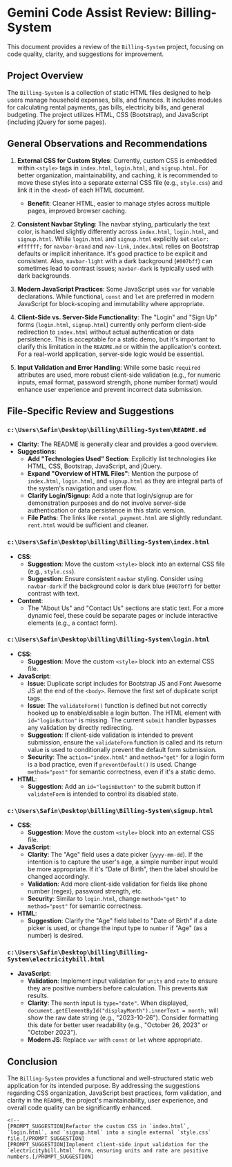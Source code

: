 # Gemini Code Assist Review: Billing-System

This document provides a review of the `Billing-System` project, focusing on code quality, clarity, and suggestions for improvement.

## Project Overview

The `Billing-System` is a collection of static HTML files designed to help users manage household expenses, bills, and finances. It includes modules for calculating rental payments, gas bills, electricity bills, and general budgeting. The project utilizes HTML, CSS (Bootstrap), and JavaScript (including jQuery for some pages).

## General Observations and Recommendations

1.  **External CSS for Custom Styles**: Currently, custom CSS is embedded within `<style>` tags in `index.html`, `login.html`, and `signup.html`. For better organization, maintainability, and caching, it is recommended to move these styles into a separate external CSS file (e.g., `style.css`) and link it in the `<head>` of each HTML document.

    - **Benefit**: Cleaner HTML, easier to manage styles across multiple pages, improved browser caching.

2.  **Consistent Navbar Styling**: The navbar styling, particularly the text color, is handled slightly differently across `index.html`, `login.html`, and `signup.html`. While `login.html` and `signup.html` explicitly set `color: #ffffff;` for `navbar-brand` and `nav-link`, `index.html` relies on Bootstrap defaults or implicit inheritance. It's good practice to be explicit and consistent. Also, `navbar-light` with a dark background (`#007bff`) can sometimes lead to contrast issues; `navbar-dark` is typically used with dark backgrounds.

3.  **Modern JavaScript Practices**: Some JavaScript uses `var` for variable declarations. While functional, `const` and `let` are preferred in modern JavaScript for block-scoping and immutability where appropriate.

4.  **Client-Side vs. Server-Side Functionality**: The "Login" and "Sign Up" forms (`login.html`, `signup.html`) currently only perform client-side redirection to `index.html` without actual authentication or data persistence. This is acceptable for a static demo, but it's important to clarify this limitation in the `README.md` or within the application's context. For a real-world application, server-side logic would be essential.

5.  **Input Validation and Error Handling**: While some basic `required` attributes are used, more robust client-side validation (e.g., for numeric inputs, email format, password strength, phone number format) would enhance user experience and prevent incorrect data submission.

## File-Specific Review and Suggestions

### `c:\Users\Safin\Desktop\billing\Billing-System\README.md`

- **Clarity**: The README is generally clear and provides a good overview.
- **Suggestions**:
  - **Add "Technologies Used" Section**: Explicitly list technologies like HTML, CSS, Bootstrap, JavaScript, and jQuery.
  - **Expand "Overview of HTML Files"**: Mention the purpose of `index.html`, `login.html`, and `signup.html` as they are integral parts of the system's navigation and user flow.
  - **Clarify Login/Signup**: Add a note that login/signup are for demonstration purposes and do not involve server-side authentication or data persistence in this static version.
  - **File Paths**: The links like `rental_payment.html` are slightly redundant. `rent.html` would be sufficient and cleaner.

### `c:\Users\Safin\Desktop\billing\Billing-System\index.html`

- **CSS**:
  - **Suggestion**: Move the custom `<style>` block into an external CSS file (e.g., `style.css`).
  - **Suggestion**: Ensure consistent `navbar` styling. Consider using `navbar-dark` if the background color is dark blue (`#007bff`) for better contrast with text.
- **Content**:
  - The "About Us" and "Contact Us" sections are static text. For a more dynamic feel, these could be separate pages or include interactive elements (e.g., a contact form).

### `c:\Users\Safin\Desktop\billing\Billing-System\login.html`

- **CSS**:
  - **Suggestion**: Move the custom `<style>` block into an external CSS file.
- **JavaScript**:
  - **Issue**: Duplicate script includes for Bootstrap JS and Font Awesome JS at the end of the `<body>`. Remove the first set of duplicate script tags.
  - **Issue**: The `validateForm()` function is defined but not correctly hooked up to enable/disable a login button. The HTML element with `id="loginButton"` is missing. The current `submit` handler bypasses any validation by directly redirecting.
  - **Suggestion**: If client-side validation is intended to prevent submission, ensure the `validateForm` function is called and its return value is used to conditionally prevent the default form submission.
  - **Security**: The `action="index.html"` and `method="get"` for a login form is a bad practice, even if `preventDefault()` is used. Change `method="post"` for semantic correctness, even if it's a static demo.
- **HTML**:
  - **Suggestion**: Add an `id="loginButton"` to the submit button if `validateForm` is intended to control its disabled state.

### `c:\Users\Safin\Desktop\billing\Billing-System\signup.html`

- **CSS**:
  - **Suggestion**: Move the custom `<style>` block into an external CSS file.
- **JavaScript**:
  - **Clarity**: The "Age" field uses a date picker (`yyyy-mm-dd`). If the intention is to capture the user's age, a simple number input would be more appropriate. If it's "Date of Birth", then the label should be changed accordingly.
  - **Validation**: Add more client-side validation for fields like phone number (regex), password strength, etc.
  - **Security**: Similar to `login.html`, change `method="get"` to `method="post"` for semantic correctness.
- **HTML**:
  - **Suggestion**: Clarify the "Age" field label to "Date of Birth" if a date picker is used, or change the input type to `number` if "Age" (as a number) is desired.

### `c:\Users\Safin\Desktop\billing\Billing-System\electricitybill.html`

- **JavaScript**:
  - **Validation**: Implement input validation for `units` and `rate` to ensure they are positive numbers before calculation. This prevents `NaN` results.
  - **Clarity**: The `month` input is `type="date"`. When displayed, `document.getElementById("displayMonth").innerText = month;` will show the raw date string (e.g., "2023-10-26"). Consider formatting this date for better user readability (e.g., "October 26, 2023" or "October 2023").
  - **Modern JS**: Replace `var` with `const` or `let` where appropriate.

## Conclusion

The `Billing-System` provides a functional and well-structured static web application for its intended purpose. By addressing the suggestions regarding CSS organization, JavaScript best practices, form validation, and clarity in the `README`, the project's maintainability, user experience, and overall code quality can be significantly enhanced.

```
<!--
[PROMPT_SUGGESTION]Refactor the custom CSS in `index.html`, `login.html`, and `signup.html` into a single external `style.css` file.[/PROMPT_SUGGESTION]
[PROMPT_SUGGESTION]Implement client-side input validation for the `electricitybill.html` form, ensuring units and rate are positive numbers.[/PROMPT_SUGGESTION]
```
